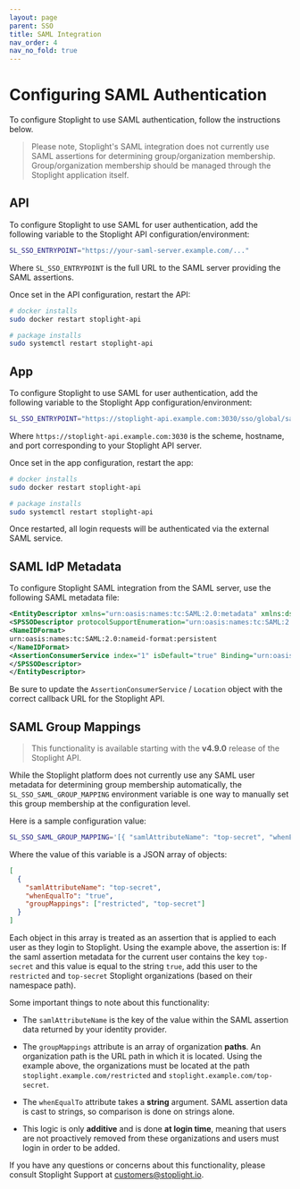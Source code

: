 ```yaml
---
layout: page
parent: SSO
title: SAML Integration
nav_order: 4
nav_no_fold: true
---
```


# Configuring SAML Authentication

To configure Stoplight to use SAML authentication, follow the instructions
below.

> Please note, Stoplight's SAML integration does not currently use
> SAML assertions for determining group/organization
> membership. Group/organization membership should be managed through
> the Stoplight application itself.

## API

To configure Stoplight to use SAML for user authentication, add the following
variable to the Stoplight API configuration/environment:

```bash
SL_SSO_ENTRYPOINT="https://your-saml-server.example.com/..."
```

Where `SL_SSO_ENTRYPOINT` is the full URL to the SAML server providing
the SAML assertions.

Once set in the API configuration, restart the API:

```bash
# docker installs
sudo docker restart stoplight-api

# package installs
sudo systemctl restart stoplight-api
```

## App

To configure Stoplight to use SAML for user authentication, add the following
variable to the Stoplight App configuration/environment:

```bash
SL_SSO_ENTRYPOINT="https://stoplight-api.example.com:3030/sso/global/saml/login"
```

Where `https://stoplight-api.example.com:3030` is the scheme, hostname, and port
corresponding to your Stoplight API server.

Once set in the app configuration, restart the app:

```bash
# docker installs
sudo docker restart stoplight-api

# package installs
sudo systemctl restart stoplight-api
```

Once restarted, all login requests will be authenticated via the
external SAML service.

## SAML IdP Metadata

To configure Stoplight SAML integration from the SAML server, use the following SAML metadata file:

```xml
<EntityDescriptor xmlns="urn:oasis:names:tc:SAML:2.0:metadata" xmlns:ds="http://www.w3.org/2000/09/xmldsig#" entityID="stoplight" ID="stoplight">
<SPSSODescriptor protocolSupportEnumeration="urn:oasis:names:tc:SAML:2.0:protocol">
<NameIDFormat>
urn:oasis:names:tc:SAML:2.0:nameid-format:persistent
</NameIDFormat>
<AssertionConsumerService index="1" isDefault="true" Binding="urn:oasis:names:tc:SAML:2.0:bindings:HTTP-POST" Location="https://stoplight-api.internal.example.com/sso/global/saml/callback"/>
</SPSSODescriptor>
</EntityDescriptor>
```

Be sure to update the `AssertionConsumerService` / `Location` object
with the correct callback URL for the Stoplight API.

## SAML Group Mappings

> This functionality is available starting with the **v4.9.0** release of the
> Stoplight API.

While the Stoplight platform does not currently use any SAML user metadata for
determining group membership automatically, the `SL_SSO_SAML_GROUP_MAPPING`
environment variable is one way to manually set this group membership at the
configuration level.

Here is a sample configuration value:

```bash
SL_SSO_SAML_GROUP_MAPPING='[{ "samlAttributeName": "top-secret", "whenEqualTo": "true", "groupMappings": ["restricted", "top-secret"] }]'
```

Where the value of this variable is a JSON array of objects:

```json
[
  {
    "samlAttributeName": "top-secret",
    "whenEqualTo": "true",
    "groupMappings": ["restricted", "top-secret"]
  }
]
```

Each object in this array is treated as an assertion that is applied to each
user as they login to Stoplight. Using the example above, the assertion is: If
the saml assertion metadata for the current user contains the key `top-secret`
and this value is equal to the string `true`, add this user to the `restricted`
and `top-secret` Stoplight organizations (based on their namespace path).

Some important things to note about this functionality:

- The `samlAttributeName` is the key of the value within the SAML assertion data
  returned by your identity provider.

- The `groupMappings` attribute is an array of organization **paths**. An
  organization path is the URL path in which it is located. Using the example
  above, the organizations must be located at the path
  `stoplight.example.com/restricted` and `stoplight.example.com/top-secret`.

- The `whenEqualTo` attribute takes a **string** argument. SAML assertion data
  is cast to strings, so comparison is done on strings alone.

- This logic is only **additive** and is done **at login time**, meaning that
  users are not proactively removed from these organizations and users must
  login in order to be added.

If you have any questions or concerns about this functionality, please consult
Stoplight Support at customers@stoplight.io.
